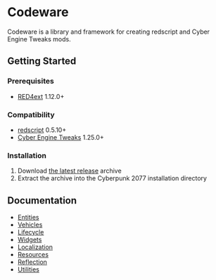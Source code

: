 # Codeware

Codeware is a library and framework for creating redscript and Cyber Engine Tweaks mods.

## Getting Started

### Prerequisites

- [RED4ext](https://docs.red4ext.com/getting-started/installing-red4ext) 1.12.0+

### Compatibility

- [redscript](https://github.com/jac3km4/redscript) 0.5.10+
- [Cyber Engine Tweaks](https://github.com/yamashi/CyberEngineTweaks) 1.25.0+

### Installation

1. Download [the latest release](https://github.com/psiberx/cp2077-codeware/releases) archive
2. Extract the archive into the Cyberpunk 2077 installation directory

## Documentation

- [Entities](https://github.com/psiberx/cp2077-codeware/wiki#entities)
- [Vehicles](https://github.com/psiberx/cp2077-codeware/wiki#vehicles)
- [Lifecycle](https://github.com/psiberx/cp2077-codeware/wiki#lifecycle)
- [Widgets](https://github.com/psiberx/cp2077-codeware/wiki#widgets)
- [Localization](https://github.com/psiberx/cp2077-codeware/wiki#localization)
- [Resources](https://github.com/psiberx/cp2077-codeware/wiki#resources)
- [Reflection](https://github.com/psiberx/cp2077-codeware/wiki#reflection)
- [Utilities](https://github.com/psiberx/cp2077-codeware/wiki#utilities)
